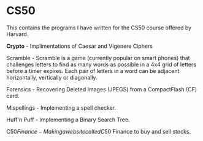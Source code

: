 # CS50
This contains the programs I have written for the CS50 course offered by Harvard. 

<b>Crypto</b> - Implimentations of Caesar and Vigenere Ciphers

Scramble - Scramble is a game (currently popular on smart phones) that challenges letters to find as many words as possible in a 4x4 grid of letters before a timer expires. Each pair of letters in a word can be adjacent horizontally, vertically or diagonally. 

Forensics - Recovering Deleted Images (JPEGS) from a CompactFlash (CF) card. 

Mispellings - Implementing a spell checker.

Huff'n Puff - Implementing a Binary Search Tree. 

C$50 Finance - Making a website called C$50 Finance to buy and sell stocks. 
